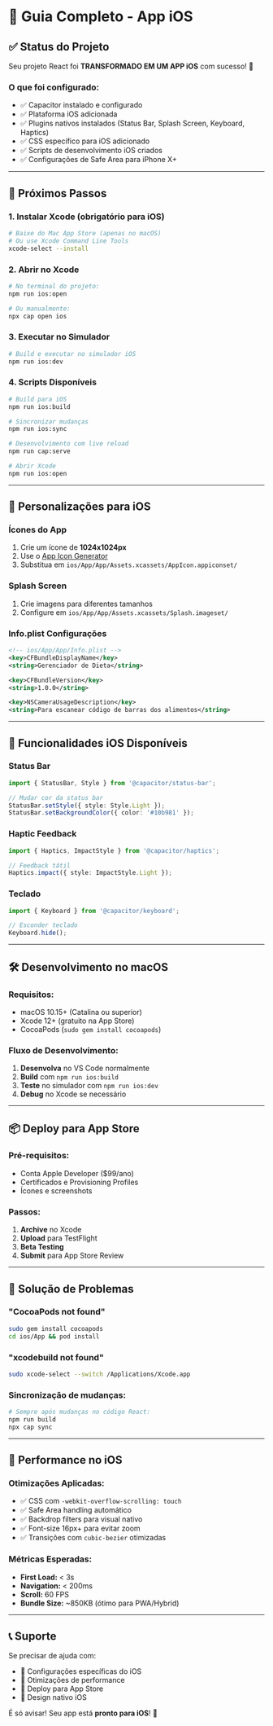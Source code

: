 # 🍎 Guia Completo - App iOS

## ✅ **Status do Projeto**
Seu projeto React foi **TRANSFORMADO EM UM APP iOS** com sucesso! 🎉

### O que foi configurado:
- ✅ Capacitor instalado e configurado
- ✅ Plataforma iOS adicionada
- ✅ Plugins nativos instalados (Status Bar, Splash Screen, Keyboard, Haptics)
- ✅ CSS específico para iOS adicionado
- ✅ Scripts de desenvolvimento iOS criados
- ✅ Configurações de Safe Area para iPhone X+

---

## 🚀 **Próximos Passos**

### **1. Instalar Xcode (obrigatório para iOS)**
```bash
# Baixe do Mac App Store (apenas no macOS)
# Ou use Xcode Command Line Tools
xcode-select --install
```

### **2. Abrir no Xcode**
```bash
# No terminal do projeto:
npm run ios:open

# Ou manualmente:
npx cap open ios
```

### **3. Executar no Simulador**
```bash
# Build e executar no simulador iOS
npm run ios:dev
```

### **4. Scripts Disponíveis**
```bash
# Build para iOS
npm run ios:build

# Sincronizar mudanças
npm run ios:sync  

# Desenvolvimento com live reload
npm run cap:serve

# Abrir Xcode
npm run ios:open
```

---

## 🎨 **Personalizações para iOS**

### **Ícones do App**
1. Crie um ícone de **1024x1024px**
2. Use o [App Icon Generator](https://appicon.co)
3. Substitua em `ios/App/App/Assets.xcassets/AppIcon.appiconset/`

### **Splash Screen**
1. Crie imagens para diferentes tamanhos
2. Configure em `ios/App/App/Assets.xcassets/Splash.imageset/`

### **Info.plist Configurações**
```xml
<!-- ios/App/App/Info.plist -->
<key>CFBundleDisplayName</key>
<string>Gerenciador de Dieta</string>

<key>CFBundleVersion</key>
<string>1.0.0</string>

<key>NSCameraUsageDescription</key>
<string>Para escanear código de barras dos alimentos</string>
```

---

## 📱 **Funcionalidades iOS Disponíveis**

### **Status Bar**
```typescript
import { StatusBar, Style } from '@capacitor/status-bar';

// Mudar cor da status bar
StatusBar.setStyle({ style: Style.Light });
StatusBar.setBackgroundColor({ color: '#10b981' });
```

### **Haptic Feedback**
```typescript
import { Haptics, ImpactStyle } from '@capacitor/haptics';

// Feedback tátil
Haptics.impact({ style: ImpactStyle.Light });
```

### **Teclado**
```typescript
import { Keyboard } from '@capacitor/keyboard';

// Esconder teclado
Keyboard.hide();
```

---

## 🛠️ **Desenvolvimento no macOS**

### **Requisitos:**
- macOS 10.15+ (Catalina ou superior)  
- Xcode 12+ (gratuito na App Store)
- CocoaPods (`sudo gem install cocoapods`)

### **Fluxo de Desenvolvimento:**
1. **Desenvolva** no VS Code normalmente
2. **Build** com `npm run ios:build`  
3. **Teste** no simulador com `npm run ios:dev`
4. **Debug** no Xcode se necessário

---

## 📦 **Deploy para App Store**

### **Pré-requisitos:**
- Conta Apple Developer ($99/ano)
- Certificados e Provisioning Profiles
- Ícones e screenshots

### **Passos:**
1. **Archive** no Xcode
2. **Upload** para TestFlight
3. **Beta Testing**
4. **Submit** para App Store Review

---

## 🔧 **Solução de Problemas**

### **"CocoaPods not found"**
```bash
sudo gem install cocoapods
cd ios/App && pod install
```

### **"xcodebuild not found"**
```bash
sudo xcode-select --switch /Applications/Xcode.app
```

### **Sincronização de mudanças:**
```bash
# Sempre após mudanças no código React:
npm run build
npx cap sync
```

---

## 🎯 **Performance no iOS**

### **Otimizações Aplicadas:**
- ✅ CSS com `-webkit-overflow-scrolling: touch`
- ✅ Safe Area handling automático  
- ✅ Backdrop filters para visual nativo
- ✅ Font-size 16px+ para evitar zoom
- ✅ Transições com `cubic-bezier` otimizadas

### **Métricas Esperadas:**
- **First Load:** < 3s
- **Navigation:** < 200ms  
- **Scroll:** 60 FPS
- **Bundle Size:** ~850KB (ótimo para PWA/Hybrid)

---

## 📞 **Suporte**

Se precisar de ajuda com:
- 🍎 Configurações específicas do iOS
- 📱 Otimizações de performance  
- 🚀 Deploy para App Store
- 🎨 Design nativo iOS

É só avisar! Seu app está **pronto para iOS**! 🎉